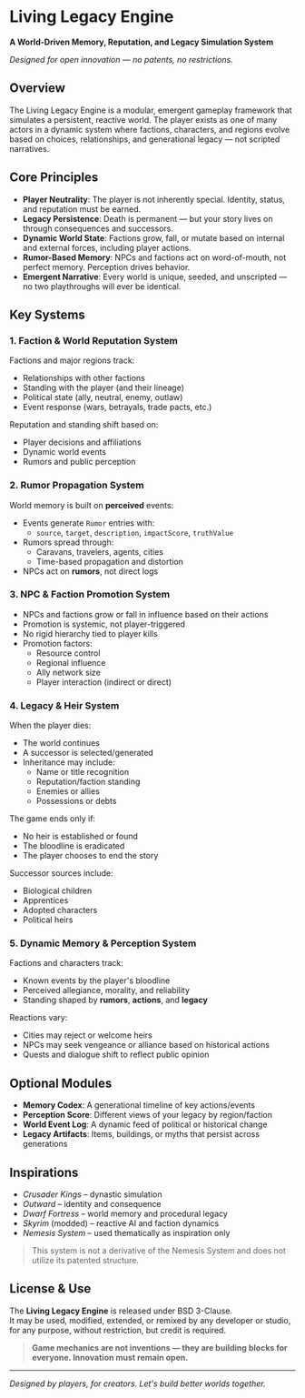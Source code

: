 # Living Legacy Engine
**A World-Driven Memory, Reputation, and Legacy Simulation System**

*Designed for open innovation — no patents, no restrictions.*

## Overview
The Living Legacy Engine is a modular, emergent gameplay framework that simulates a persistent, reactive world. The player exists as one of many actors in a dynamic system where factions, characters, and regions evolve based on choices, relationships, and generational legacy — not scripted narratives.

## Core Principles
- **Player Neutrality**: The player is not inherently special. Identity, status, and reputation must be earned.
- **Legacy Persistence**: Death is permanent — but your story lives on through consequences and successors.
- **Dynamic World State**: Factions grow, fall, or mutate based on internal and external forces, including player actions.
- **Rumor-Based Memory**: NPCs and factions act on word-of-mouth, not perfect memory. Perception drives behavior.
- **Emergent Narrative**: Every world is unique, seeded, and unscripted — no two playthroughs will ever be identical.

## Key Systems

### 1. Faction & World Reputation System
Factions and major regions track:
- Relationships with other factions
- Standing with the player (and their lineage)
- Political state (ally, neutral, enemy, outlaw)
- Event response (wars, betrayals, trade pacts, etc.)

Reputation and standing shift based on:
- Player decisions and affiliations
- Dynamic world events
- Rumors and public perception

### 2. Rumor Propagation System
World memory is built on **perceived** events:
- Events generate `Rumor` entries with:
  - `source`, `target`, `description`, `impactScore`, `truthValue`
- Rumors spread through:
  - Caravans, travelers, agents, cities
  - Time-based propagation and distortion
- NPCs act on **rumors**, not direct logs

### 3. NPC & Faction Promotion System
- NPCs and factions grow or fall in influence based on their actions
- Promotion is systemic, not player-triggered
- No rigid hierarchy tied to player kills
- Promotion factors:
  - Resource control
  - Regional influence
  - Ally network size
  - Player interaction (indirect or direct)

### 4. Legacy & Heir System
When the player dies:
- The world continues
- A successor is selected/generated
- Inheritance may include:
  - Name or title recognition
  - Reputation/faction standing
  - Enemies or allies
  - Possessions or debts

The game ends only if:
- No heir is established or found
- The bloodline is eradicated
- The player chooses to end the story

Successor sources include:
- Biological children
- Apprentices
- Adopted characters
- Political heirs

### 5. Dynamic Memory & Perception System
Factions and characters track:
- Known events by the player's bloodline
- Perceived allegiance, morality, and reliability
- Standing shaped by **rumors**, **actions**, and **legacy**

Reactions vary:
- Cities may reject or welcome heirs
- NPCs may seek vengeance or alliance based on historical actions
- Quests and dialogue shift to reflect public opinion

## Optional Modules

- **Memory Codex**: A generational timeline of key actions/events
- **Perception Score**: Different views of your legacy by region/faction
- **World Event Log**: A dynamic feed of political or historical change
- **Legacy Artifacts**: Items, buildings, or myths that persist across generations

## Inspirations
- *Crusader Kings* – dynastic simulation
- *Outward* – identity and consequence
- *Dwarf Fortress* – world memory and procedural legacy
- *Skyrim* (modded) – reactive AI and faction dynamics
- *Nemesis System* – used thematically as inspiration only

> This system is not a derivative of the Nemesis System and does not utilize its patented structure.

## License & Use
The **Living Legacy Engine** is released under BSD 3-Clause.  
It may be used, modified, extended, or remixed by any developer or studio, for any purpose, without restriction, but credit is required.

> **Game mechanics are not inventions — they are building blocks for everyone. Innovation must remain open.**

---

*Designed by players, for creators. Let's build better worlds together.*
